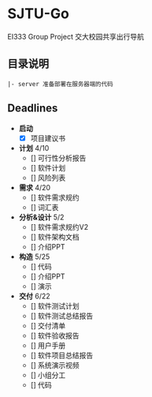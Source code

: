 # SJTU-Go
EI333 Group Project 交大校园共享出行导航

## 目录说明
```
|- server 准备部署在服务器端的代码
```


## Deadlines
- **启动**
  + [x] 项目建议书
- **计划** 4/10
  + [] 可行性分析报告
  + [] 软件计划
  + [] 风险列表
- **需求** 4/20
  + [] 软件需求规约
  + [] 词汇表
- **分析&设计** 5/2
  + [] 软件需求规约V2
  + [] 软件架构文档
  + [] 介绍PPT
- **构造** 5/25
  + [] 代码
  + [] 介绍PPT
  + [] 演示
- **交付** 6/22
  + [] 软件测试计划
  + [] 软件测试总结报告
  + [] 交付清单
  + [] 软件验收报告
  + [] 用户手册
  + [] 软件项目总结报告
  + [] 系统演示视频
  + [] 小组分工
  + [] 代码








